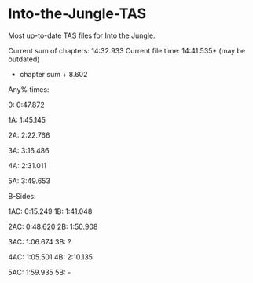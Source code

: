 # Into-the-Jungle-TAS
Most up-to-date TAS files for Into the Jungle.

Current sum of chapters:   14:32.933
Current file time:         14:41.535*
(may be outdated)
* chapter sum + 8.602

Any% times:

0:  0:47.872

1A: 1:45.145

2A: 2:22.766

3A: 3:16.486

4A: 2:31.011

5A: 3:49.653


B-Sides:

1AC: 0:15.249
1B:  1:41.048

2AC: 0:48.620
2B:  1:50.908

3AC: 1:06.674
3B:  ?

4AC: 1:05.501
4B:  2:10.135

5AC: 1:59.935
5B:  -